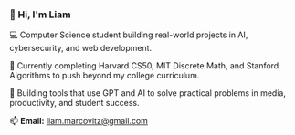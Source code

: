 ### 👋 Hi, I'm Liam

💻 Computer Science student building real-world projects in AI, cybersecurity, and web development.

🚀 Currently completing Harvard CS50, MIT Discrete Math, and Stanford Algorithms to push beyond my college curriculum.

🧠 Building tools that use GPT and AI to solve practical problems in media, productivity, and student success.

📫 **Email:** liam.marcovitz@gmail.com

